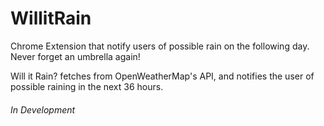 # WillitRain
Chrome Extension that notify users of possible rain on the following day. Never forget an umbrella again!

Will it Rain? fetches from OpenWeatherMap's API, and notifies the user of possible raining in the next 36 hours. 


###### _In Development_
